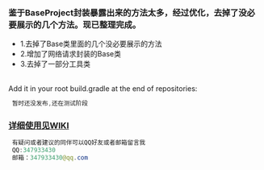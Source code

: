 ### 鉴于BaseProject封装暴露出来的方法太多，经过优化，去掉了没必要展示的几个方法。现已整理完成。
* 1.去掉了Base类里面的几个没必要展示的方法
* 2.增加了网络请求封装的Base类
* 3.去掉了一部分工具类
<br>
Add it in your root build.gradle at the end of repositories:<br>

```java
 暂时还没发布,还在测试阶段
```
### [详细使用见WIKI](https://github.com/YLAndsoft/FBase/wiki)  

```java 
 有疑问或者建议的同伴可以QQ好友或者邮箱留言我
 QQ:347933430
 邮箱：347933430@qq.com
```
